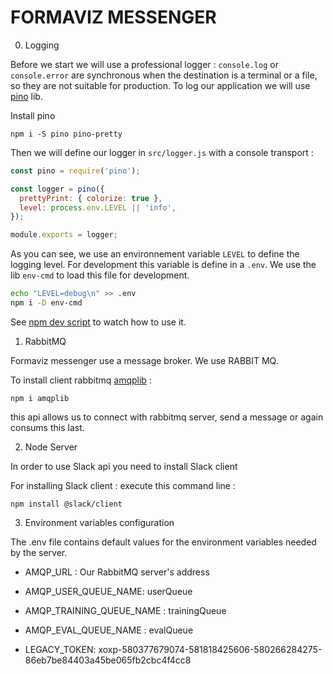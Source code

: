 # FORMAVIZ MESSENGER

0. Logging

Before we start we will use a professional logger : `console.log` or `console.error` are synchronous when the destination is a terminal or a file, so they are not suitable for production. To log our application we will use [pino](https://www.npmjs.com/package/pino) lib.

Install pino

```
npm i -S pino pino-pretty
```

Then we will define our logger in `src/logger.js` with a console transport :

```js
const pino = require('pino');

const logger = pino({
  prettyPrint: { colorize: true },
  level: process.env.LEVEL || 'info',
});

module.exports = logger;
```

As you can see, we use an environnement variable `LEVEL` to define the logging level. For development this variable is define in a `.env`.
We use the lib `env-cmd` to load this file for development.

```sh
echo "LEVEL=debug\n" >> .env
npm i -D env-cmd
```

See [npm dev script](package.json#9) to watch how to use it.

1. RabbitMQ

Formaviz messenger use a message broker. We use RABBIT MQ. 

To install client rabbitmq [amqplib](https://www.npmjs.com/package/amqplib) :

```
npm i amqplib
```
this api allows us to connect with rabbitmq server, send a message or again consums this last.


2. Node Server 

In order to use Slack api you need to install Slack client 

For installing Slack client : execute this command line : 

```
npm install @slack/client
```

3. Environment variables configuration 

The .env file contains default values for the environment variables needed by the server.

  * AMQP_URL : Our RabbitMQ server's address 
  
  * AMQP_USER_QUEUE_NAME: userQueue

  * AMQP_TRAINING_QUEUE_NAME : trainingQueue

  * AMQP_EVAL_QUEUE_NAME : evalQueue

  * LEGACY_TOKEN: xoxp-580377679074-581818425606-580266284275-86eb7be84403a45be065fb2cbc4f4cc8



